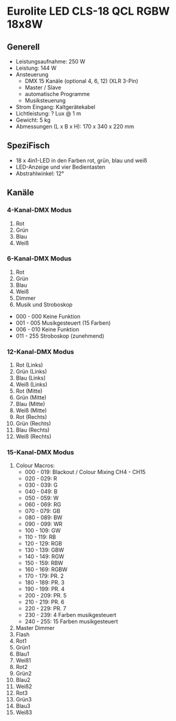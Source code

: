 # Eurolite LED CLS-18 QCL RGBW 18x8W

## Generell

- Leistungsaufnahme: 250 W
- Leistung: 144 W
- Ansteuerung
  - DMX 15 Kanäle (optional 4, 6, 12) (XLR 3-Pin)
  - Master / Slave
  - automatische Programme
  - Musiksteuerung
- Strom Eingang: Kaltgerätekabel
- Lichtleistung: ? Lux @ 1 m
- Gewicht: 5 kg
- Abmessungen (L x B x H): 170 x 340 x 220 mm

## SpeziFisch

- 18 x 4in1-LED in den Farben rot, grün, blau und weiß
- LED-Anzeige und vier Bedientasten
- Abstrahlwinkel: 12°

## Kanäle

### 4-Kanal-DMX Modus
1. Rot
2. Grün
3. Blau
4. Weiß

### 6-Kanal-DMX Modus
1. Rot
2. Grün
3. Blau
4. Weiß
5. Dimmer
6. Musik und Stroboskop
 - 000 - 000 Keine Funktion
 - 001 - 005 Musikgesteuert (15 Farben)
 - 006 - 010 Keine Funktion
 - 011 - 255 Stroboskop (zunehmend)

### 12-Kanal-DMX Modus
1. Rot (Links)
2. Grün (Links)
3. Blau (Links)
4. Weiß (Links)
5. Rot (Mitte)
6. Grün (Mitte)
7. Blau (Mitte)
8. Weiß (Mitte)
9. Rot (Rechts)
10. Grün (Rechts)
11. Blau (Rechts)
12. Weiß (Rechts)

### 15-Kanal-DMX Modus

1. Colour Macros:
   - 000 - 019: Blackout / Colour Mixing CH4 - CH15
   - 020 - 029: R
   - 030 - 039: G
   - 040 - 049: B
   - 050 - 059: W
   - 060 - 069: RG
   - 070 - 079: GB
   - 080 - 089: BW
   - 090 - 099: WR
   - 100 - 109: GW
   - 110 - 119: RB
   - 120 - 129: RGB
   - 130 - 139: GBW
   - 140 - 149: RGW
   - 150 - 159: RBW
   - 160 - 169: RGBW
   - 170 - 179: PR. 2
   - 180 - 189: PR. 3
   - 190 - 199: PR. 4
   - 200 - 209: PR. 5
   - 210 - 219: PR. 6
   - 220 - 229: PR. 7
   - 230 - 239: 4 Farben musikgesteuert
   - 240 - 255: 15 Farben musikgesteuert
2. Master Dimmer
3. Flash
4. Rot1
5. Grün1
6. Blau1
7. Weiß1
8. Rot2
9. Grün2
10. Blau2
11. Weiß2
12. Rot3
13. Grün3
14. Blau3
15. Weiß3
